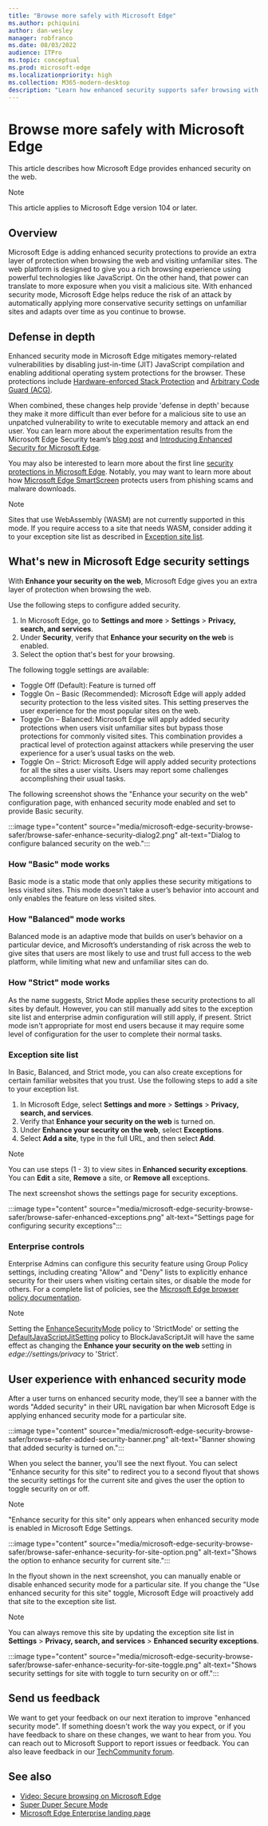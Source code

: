 ```yaml
---
title: "Browse more safely with Microsoft Edge"
ms.author: pchiquini
author: dan-wesley
manager: robfranco
ms.date: 08/03/2022
audience: ITPro
ms.topic: conceptual
ms.prod: microsoft-edge
ms.localizationpriority: high
ms.collection: M365-modern-desktop
description: "Learn how enhanced security supports safer browsing with Microsoft Edge."
---
```

# Browse more safely with Microsoft Edge

This article describes how Microsoft Edge provides enhanced security on the web.

> [!NOTE]
> This article applies to Microsoft Edge version 104 or later.

## Overview

Microsoft Edge is adding enhanced security protections to provide an extra layer of protection when browsing the web and visiting unfamiliar sites. The web platform is designed to give you a rich browsing experience using powerful technologies like JavaScript. On the other hand, that power can translate to more exposure when you visit a malicious site. With enhanced security mode, Microsoft Edge helps reduce the risk of an attack by automatically applying more conservative security settings on unfamiliar sites and adapts over time as you continue to browse.

## Defense in depth

Enhanced security mode in Microsoft Edge mitigates memory-related vulnerabilities by disabling just-in-time (JIT) JavaScript compilation and enabling additional operating system protections for the browser. These protections include [Hardware-enforced Stack Protection](https://techcommunity.microsoft.com/t5/windows-kernel-internals-blog/developer-guidance-for-hardware-enforced-stack-protection/ba-p/2163340) and [Arbitrary Code Guard (ACG)](/microsoft-365/security/defender-endpoint/exploit-protection-reference?view=o365-worldwide#arbitrary-code-guard).

When combined, these changes help provide 'defense in depth' because they make it more difficult than ever before for a malicious site to use an unpatched vulnerability to write to executable memory and attack an end user. You can learn more about the experimentation results from the Microsoft Edge Security team’s [blog post](https://microsoftedge.github.io/edgevr/posts/Super-Duper-Secure-Mode) and [Introducing Enhanced Security for Microsoft Edge](https://microsoftedge.github.io/edgevr/posts/Introducing-Enhanced-Security-for-Microsoft-Edge/).

You may also be interested to learn more about the first line [security protections in Microsoft Edge](/deployedge/ms-edge-security-for-business). Notably, you may want to learn more about how [Microsoft Edge SmartScreen](/deployedge/microsoft-edge-security-smartscreen) protects users from phishing scams and malware downloads.

> [!NOTE]
> Sites that use WebAssembly (WASM) are not currently supported in this mode. If you require access to a site that needs WASM, consider adding it to your exception site list as described in [Exception site list](#exception-site-list).

## What's new in Microsoft Edge security settings

With **Enhance your security on the web**, Microsoft Edge gives you an extra layer of protection when browsing the web.

Use the following steps to configure added security.

1. In Microsoft Edge, go to **Settings and more** > **Settings** > **Privacy, search, and services**.
2. Under **Security**, verify that **Enhance your security on the web** is enabled.
3. Select the option that's best for your browsing.

The following toggle settings are available:

- Toggle Off (Default): Feature is turned off
- Toggle On – Basic (Recommended): Microsoft Edge will apply added security protection to the less visited sites. This setting preserves the user experience for the most popular sites on the web.  
- Toggle On – Balanced: Microsoft Edge will apply added security protections when users visit  unfamiliar sites but bypass those protections for commonly visited sites. This combination provides a practical level of protection against attackers while preserving the user experience for a user’s usual tasks on the web.
- Toggle On – Strict: Microsoft Edge will apply added security protections for all the sites a user visits. Users may report some challenges accomplishing their usual tasks.

The following screenshot shows the "Enhance your security on the web" configuration page, with enhanced security mode enabled and set to provide Basic security.

:::image type="content" source="media/microsoft-edge-security-browse-safer/browse-safer-enhance-security-dialog2.png" alt-text="Dialog to configure balanced security on the web.":::

### How "Basic" mode works

Basic mode is a static mode that only applies these security mitigations to less visited sites. This mode doesn't take a user’s behavior into account and only enables the feature on less visited sites.

### How "Balanced" mode works

Balanced mode is an adaptive mode that builds on user’s behavior on a particular device, and Microsoft’s understanding of risk across the web to give sites that users are most likely to use and trust full access to the web platform, while limiting what new and unfamiliar sites can do.

### How "Strict" mode works

As the name suggests, Strict Mode applies these security protections to all sites by default. However, you can still manually add sites to the exception site list and enterprise admin configuration will still apply, if present. Strict mode isn't appropriate for most end users because it may require some level of configuration for the user to complete their normal tasks.

### Exception site list

In Basic, Balanced, and Strict mode, you can also create exceptions for certain familiar websites that you trust. Use the following steps to add a site to your exception list.

1. In Microsoft Edge, select **Settings and more** > **Settings** > **Privacy, search, and services**.
2. Verify that **Enhance your security on the web** is turned on.
3. Under **Enhance your security on the web**, select **Exceptions**.
4. Select **Add a site**, type in the full URL, and then select **Add**.

> [!NOTE]
> You can use steps (1 - 3) to view sites in **Enhanced security exceptions**. You can **Edit** a site, **Remove** a site, or **Remove all** exceptions.

The next screenshot shows the settings page for security exceptions.

:::image type="content" source="media/microsoft-edge-security-browse-safer/browse-safer-enhanced-exceptions.png" alt-text="Settings page for configuring security exceptions":::

### Enterprise controls

Enterprise Admins can configure this security feature using Group Policy settings, including creating "Allow" and "Deny" lists to explicitly enhance security for their users when visiting certain sites, or disable the mode for others. For a complete list of policies, see the [Microsoft Edge browser policy documentation](/deployedge/microsoft-edge-policies).

> [!NOTE]
> Setting the [EnhanceSecurityMode](/deployedge/microsoft-edge-policies#enhancesecuritymode) policy to 'StrictMode' or setting the [DefaultJavaScriptJitSetting](/deployedge/microsoft-edge-policies#defaultjavascriptjitsetting) policy to BlockJavaScriptJit will have the same effect as changing the **Enhance your security on the web** setting in *edge://settings/privacy* to 'Strict'.

## User experience with enhanced security mode

After a user turns on enhanced security mode, they'll see a banner with the words "Added security" in their URL navigation bar when Microsoft Edge is applying enhanced security mode for a particular site.

:::image type="content" source="media/microsoft-edge-security-browse-safer/browse-safer-added-security-banner.png" alt-text="Banner showing that added security is turned on.":::

When you select the banner, you'll see the next flyout. You can select "Enhance security for this site" to redirect you to a second flyout that shows the security settings for the current site and gives the user the option to toggle security on or off.

> [!NOTE]
> "Enhance security for this site" only appears when enhanced security mode is enabled in Microsoft Edge Settings.

:::image type="content" source="media/microsoft-edge-security-browse-safer/browse-safer-enhance-security-for-site-option.png" alt-text="Shows the option to enhance security for current site.":::

In the flyout shown in the next screenshot, you can manually enable or disable enhanced security mode for a particular site. If you change the "Use enhanced security for this site" toggle, Microsoft Edge will proactively add that site to the exception site list.

> [!NOTE]
> You can always remove this site by updating the exception site list in **Settings** > **Privacy, search, and services** > **Enhanced security exceptions**.

:::image type="content" source="media/microsoft-edge-security-browse-safer/browse-safer-enhance-security-for-site-toggle.png" alt-text="Shows security settings for site with toggle to turn security on or off.":::

## Send us feedback

We want to get your feedback on our next iteration to improve "enhanced security mode". If something doesn't work the way you expect, or if you have feedback to share on these changes, we want to hear from you. You can reach out to Microsoft Support to report issues or feedback. You can also leave feedback in our [TechCommunity forum](https://techcommunity.microsoft.com/t5/enterprise/bd-p/EdgeInsiderEnterprise).

## See also

- [Video: Secure browsing on Microsoft Edge](microsoft-edge-video-security-smartscreen.md)
- [Super Duper Secure Mode](https://microsoftedge.github.io/edgevr/posts/Super-Duper-Secure-Mode/)
- [Microsoft Edge Enterprise landing page](https://aka.ms/EdgeEnterprise)
